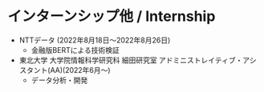 # インターンシップ他 / Internship
- NTTデータ (2022年8月18日〜2022年8月26日)
    - 金融版BERTによる技術検証
- 東北大学 大学院情報科学研究科 細田研究室 アドミニストレイティブ・アシスタント(AA)(2022年6月〜)
    - データ分析・開発
